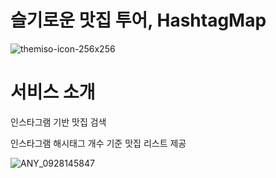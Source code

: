 # 슬기로운 맛집 투어, HashtagMap
![themiso-icon-256x256](https://user-images.githubusercontent.com/53460419/192432539-04a513cb-6ff9-4fa7-a502-98103d720e41.png)

# 서비스 소개
인스타그램 기반 맛집 검색

인스타그램 해시태그 개수 기준 맛집 리스트 제공

![ANY_0928145847](https://user-images.githubusercontent.com/53460419/192699484-21f00f28-69a5-4926-b0b1-ec84d9e5ec55.gif)



